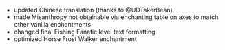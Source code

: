 - updated Chinese translation (thanks to @UDTakerBean)
- made Misanthropy not obtainable via enchanting table on axes to match other vanilla enchantments
- changed final Fishing Fanatic level text formatting
- optimized Horse Frost Walker enchantment